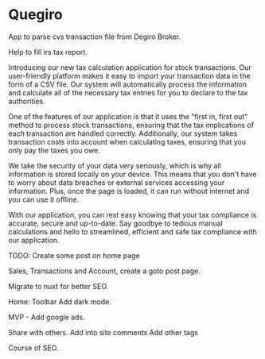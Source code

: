 # Quegiro

App to parse cvs transaction file from Degiro Broker.

Help to fill irs tax report.

Introducing our new tax calculation application for stock transactions. Our user-friendly platform makes it easy to import your transaction data in the form of a CSV file. Our system will automatically process the information and calculate all of the necessary tax entries for you to declare to the tax authorities.

One of the features of our application is that it uses the "first in, first out" method to process stock transactions, ensuring that the tax implications of each transaction are handled correctly. Additionally, our system takes transaction costs into account when calculating taxes, ensuring that you only pay the taxes you owe.

We take the security of your data very seriously, which is why all information is stored locally on your device. This means that you don't have to worry about data breaches or external services accessing your information. Plus, once the page is loaded, it can run without internet and you can use it offline.

With our application, you can rest easy knowing that your tax compliance is accurate, secure and up-to-date. Say goodbye to tedious manual calculations and hello to streamlined, efficient and safe tax compliance with our application.

TODO:
Create some post on home page

Sales, Transactions and Account, create a goto post page.

Migrate to nuxt for better SEO.

Home:
Toolbar Add dark mode.

MVP - Add google ads.

Share with others.
Add into site comments
Add other tags

Course of SEO.

